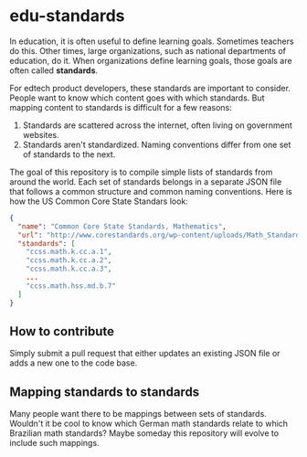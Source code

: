 # edu-standards

In education, it is often useful to define learning goals. Sometimes teachers do this. Other times, large organizations, such as national departments of education, do it. When organizations define learning goals, those goals are often called **standards**.

For edtech product developers, these standards are important to consider. People want to know which content goes with which standards. But mapping content to standards is difficult for a few reasons:

1. Standards are scattered across the internet, often living on government websites.
2. Standards aren't standardized. Naming conventions differ from one set of standards to the next.

The goal of this repository is to compile simple lists of standards from around the world. Each set of standards belongs in a separate JSON file that follows a common structure and common naming conventions. Here is how the US Common Core State Standars look:

```json
{
  "name": "Common Core State Standards, Mathematics",
  "url": "http://www.corestandards.org/wp-content/uploads/Math_Standards.pdf",
  "standards": [
    "ccss.math.k.cc.a.1",
    "ccss.math.k.cc.a.2",
    "ccss.math.k.cc.a.3",
    ...
    "ccss.math.hss.md.b.7"
  ]
}
```

## How to contribute

Simply submit a pull request that either updates an existing JSON file or adds a new one to the code base.

## Mapping standards to standards

Many people want there to be mappings between sets of standards. Wouldn't it be cool to know which German math standards relate to which Brazilian math standards? Maybe someday this repository will evolve to include such mappings.
